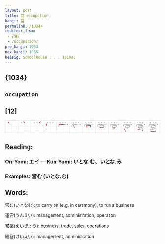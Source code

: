 ```yaml
---
layout: post
title: 営 occupation
kanji: 営
permalink: /1034/
redirect_from:
 - /営/
 - /occupation/
pre_kanji: 1033
nex_kanji: 1035
heisig: Schoolhouse . . . spine.
---
```


## {1034}

## `occupation`

## [12]

<div class="stroke"><img src="../images/E596B6.png" /></div>

## Reading:

### On-Yomi: エイ &mdash; Kun-Yomi: いとな.む、いとな.み

### Examples: 営む (いとな.む)

## Words:

営む(いとなむ): to carry on (e.g. in ceremony), to run a business

運営(うんえい): management, administration, operation

営業(えいぎょう): business, trade, sales, operations

経営(けいえい): management, administration
